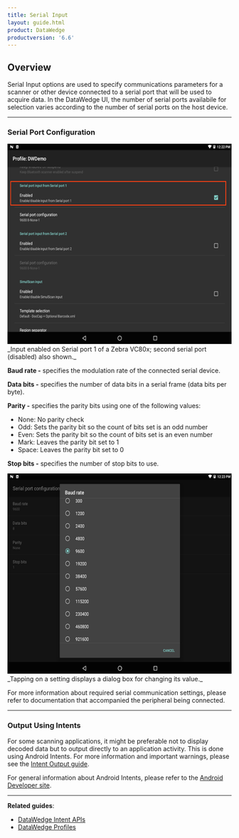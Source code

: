 ```yaml
---
title: Serial Input
layout: guide.html
product: DataWedge
productversion: '6.6'
---
```


## Overview

Serial Input options are used to specify communications parameters for a scanner or other device connected to a serial port that will be used to acquire data. In the DataWedge UI, the number of serial ports availabile for selection varies according to the number of serial ports on the host device. 

<!-- 2/28/18- Removed per eng. 
**Note: DataWedge provides audio and other feedback to alert the user of scanning results and barcode type. See the [Scanner Parameters](#scanparams) section for more information**. 
 -->
-----

### Serial Port Configuration 

<img style="height:450px" src="DW_serial_02.png"/>
_Input enabled on Serial port 1 of a Zebra VC80x; second serial port (disabled) also shown._
<br>


**Baud rate -** specifies the modulation rate of the connected serial device. 

**Data bits -** specifies the number of data bits in a serial frame (data bits per byte). 

**Parity -** specifies the parity bits using one of the following values: 

* None: No parity check
* Odd: Sets the parity bit so the count of bits set is an odd number
* Even: Sets the parity bit so the count of bits set is an even number
* Mark: Leaves the parity bit set to 1
* Space: Leaves the parity bit set to 0

**Stop bits -** specifies the number of stop bits to use.  

<img style="height:450px" src="DW_serial_04.png"/>
_Tapping on a setting displays a dialog box for changing its value._
<br>

<!-- 
DW_serial_04.png (baud rate)
DW_serial_05.png (data bits)
DW_serial_06.png (parity) 
DW_serial_07.png (stop bits)
 -->

For more information about required serial communication settings, please refer to documentation that accompanied the peripheral being connected.

-----

### Output Using Intents

For some scanning applications, it might be preferable not to display decoded data but to output directly to an application activity. This is done using Android Intents. For more information and important warnings, please see the [Intent Output guide](../../output/intent).  

For general information about Android Intents, please refer to the [Android Developer site](https://developer.android.com/guide/components/intents-filters.html).

------

**Related guides**:

* [DataWedge Intent APIs](../../api) 
* [DataWedge Profiles](../../profiles)

